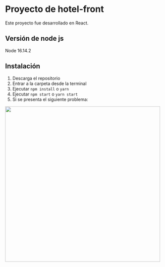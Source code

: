 # Proyecto de hotel-front

Este proyecto fue desarrollado en React.

## Versión de node js

Node 16.14.2


## Instalación

1. Descarga el repositorio
2. Entrar a la carpeta desde la terminal 
3. Ejecutar `npm install` o `yarn`
4. Ejecutar `npm start` o `yarn start`
5. Si se presenta el siguiente problema: 
<img src="https://media.giphy.com/media/Gj5DfTnqDdlU0qOwPH/giphy.gif](https://jeespoping-ecomerce.s3.us-east-2.amazonaws.com/WhatsApp+Image+2022-10-01+at+3.42.04+PM.jpeg)" width="500" >

